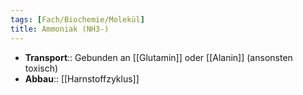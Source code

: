 ```yaml
---
tags: [Fach/Biochemie/Molekül]
title: Ammoniak (NH3-)
---
```

- **Transport**:: Gebunden an [[Glutamin]] oder [[Alanin]] (ansonsten toxisch)
- **Abbau**:: [[Harnstoffzyklus]]